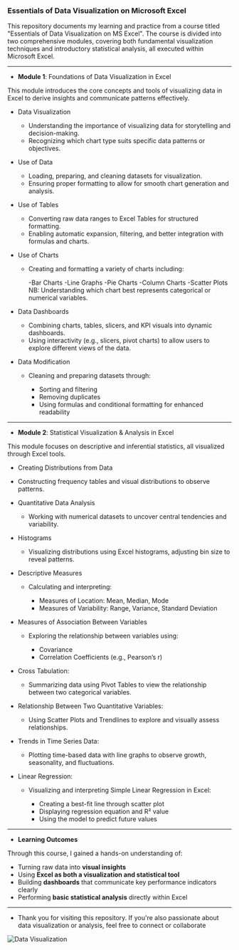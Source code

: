 ### Essentials of Data Visualization on Microsoft Excel

This repository documents my learning and practice from a course titled "Essentials of Data Visualization on MS Excel". The course is divided into two comprehensive modules, covering both fundamental visualization techniques and introductory statistical analysis, all executed within Microsoft Excel.

---

- **Module 1**: Foundations of Data Visualization in Excel

This module introduces the core concepts and tools of visualizing data in Excel to derive insights and communicate patterns effectively.

  - Data Visualization

     - Understanding the importance of visualizing data for storytelling and decision-making.
     - Recognizing which chart type suits specific data patterns or objectives.

 - Use of Data

    - Loading, preparing, and cleaning datasets for visualization.
    - Ensuring proper formatting to allow for smooth chart generation and analysis.

- Use of Tables

    - Converting raw data ranges to Excel Tables for structured formatting.
    - Enabling automatic expansion, filtering, and better integration with formulas and charts.

- Use of Charts

  - Creating and formatting a variety of charts including:

     -Bar Charts
     -Line Graphs
     -Pie Charts
     -Column Charts
     -Scatter Plots
      NB: Understanding which chart best represents categorical or numerical variables.

- Data Dashboards

   - Combining charts, tables, slicers, and KPI visuals into dynamic dashboards.
   - Using interactivity (e.g., slicers, pivot charts) to allow users to explore different views of the data.

- Data Modification

   - Cleaning and preparing datasets through:

      - Sorting and filtering
      - Removing duplicates
      - Using formulas and conditional formatting for enhanced readability

---

- **Module 2**: Statistical Visualization & Analysis in Excel

This module focuses on descriptive and inferential statistics, all visualized through Excel tools.

  - Creating Distributions from Data

  - Constructing frequency tables and visual distributions to observe patterns.

- Quantitative Data Analysis

    - Working with numerical datasets to uncover central tendencies and variability.

- Histograms

   - Visualizing distributions using Excel histograms, adjusting bin size to reveal patterns.

- Descriptive Measures

   - Calculating and interpreting:

       - Measures of Location: Mean, Median, Mode
       -  Measures of Variability: Range, Variance, Standard Deviation

- Measures of Association Between Variables

   - Exploring the relationship between variables using:

       - Covariance
       - Correlation Coefficients (e.g., Pearson’s r)

- Cross Tabulation:

  - Summarizing data using Pivot Tables to view the relationship between two categorical variables.

- Relationship Between Two Quantitative Variables:

   - Using Scatter Plots and Trendlines to explore and visually assess relationships.

- Trends in Time Series Data:

  - Plotting time-based data with line graphs to observe growth, seasonality, and fluctuations.

- Linear Regression:

  - Visualizing and interpreting Simple Linear Regression in Excel:

     - Creating a best-fit line through scatter plot
     - Displaying regression equation and R² value
     - Using the model to predict future values

---

- **Learning Outcomes**

Through this course, I gained a hands-on understanding of:

- Turning raw data into **visual insights**
- Using **Excel as both a visualization and statistical tool**
- Building **dashboards** that communicate key performance indicators clearly
- Performing **basic statistical analysis** directly within Excel

---

- Thank you for visiting this repository. If you're also passionate about data visualization or analysis, feel free to connect or collaborate

![Data Visualization](https://github.com/user-attachments/assets/542f2b52-3399-4385-8d43-bd307e6c8096)

